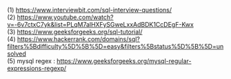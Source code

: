 (1) https://www.interviewbit.com/sql-interview-questions/
<br>
(2) https://www.youtube.com/watch?v=-6v7ctxC7yk&list=PLqM7alHXFySGweLxxAdBDK1CcDEgF-Kwx
<br>
(3) https://www.geeksforgeeks.org/sql-tutorial/
<br>
(4) https://www.hackerrank.com/domains/sql?filters%5Bdifficulty%5D%5B%5D=easy&filters%5Bstatus%5D%5B%5D=unsolved
<BR>
(5) mysql regex : https://www.geeksforgeeks.org/mysql-regular-expressions-regexp/
